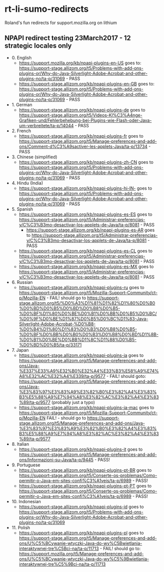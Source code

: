 # rt-li-sumo-redirects
Roland's fun redirects for support.mozilla.org on lithium
## NPAPI redirect testing 23March2017 - 12 strategic locales only

* 0\. English
    * https://support.mozilla.org/kb/npapi-plugins-en-US goes to:
https://support-stage.allizom.org/t5/Problems-with-add-ons-plugins-or/Why-do-Java-Silverlight-Adobe-Acrobat-and-other-plugins-no/ta-p/31069 - PASS
    * https://support-stage.allizom.org/kb/npapi-plugins-en-GB goes to:
https://support-stage.allizom.org/t5/Problems-with-add-ons-plugins-or/Why-do-Java-Silverlight-Adobe-Acrobat-and-other-plugins-no/ta-p/31069 - PASS
* 1\. German
  * https://support-stage.allizom.org/kb/npapi-plugins-de goes to
    https://support-stage.allizom.org/t5/Videos-Kl%C3%A4nge-Grafiken-und/Fehlerbehebung-bei-Plugins-wie-Flash-oder-Java-um-verbreitete/ta-p/14044 - PASS
* 2\. French
  * https://support-stage.allizom.org/kb/npapi-plugins-fr goes to
    https://support-stage.allizom.org/t5/Manage-preferences-and-add-ons/Comment-d%C3%A9sactiver-les-applets-Java/ta-p/13734 - PASS
* 3\. Chinese (simplified)
  * https://support-stage.allizom.org/kb/npapi-plugins-zh-CN goes to https://support-stage.allizom.org/t5/Problems-with-add-ons-plugins-or/Why-do-Java-Silverlight-Adobe-Acrobat-and-other-plugins-no/ta-p/31069 - PASS
* 4\. Hindu (India)
  * https://support-stage.allizom.org/kb/npapi-plugins-hi-IN- goes to https://support-stage.allizom.org/t5/Problems-with-add-ons-plugins-or/Why-do-Java-Silverlight-Adobe-Acrobat-and-other-plugins-no/ta-p/31069 - PASS
* 5\. Spanish
  * https://support-stage.allizom.org/kb/npapi-plugins-es-ES goes to https://support-stage.allizom.org/t5/Administrar-preferencias-y/C%C3%B3mo-desactivar-los-applets-de-Java/ta-p/8081 - PASS
    * https://support-stage.allizom.org/kb/npapi-plugins-es-AR goes to https://support-stage.allizom.org/t5/Administrar-preferencias-y/C%C3%B3mo-desactivar-los-applets-de-Java/ta-p/8081 - PASS
   * https://support-stage.allizom.org/kb/npapi-plugins-es-CL goes to https://support-stage.allizom.org/t5/Administrar-preferencias-y/C%C3%B3mo-desactivar-los-applets-de-Java/ta-p/8081 - PASS
   * https://support-stage.allizom.org/kb/npapi-plugins-es-MX goes to https://support-stage.allizom.org/t5/Administrar-preferencias-y/C%C3%B3mo-desactivar-los-applets-de-Java/ta-p/8081 - PASS
* 6\. Russian
  * https://support-stage.allizom.org/kb/npapi-plugins-ru goes to https://support-stage.allizom.org/t5/Mozilla-Support-Community/ct-p/Mozilla-EN - FAIL! should go to https://support-stage.allizom.org/t5/%D0%A3%D1%81%D1%82%D1%80%D0%B0%D0%BD%D0%B5%D0%BD%D0%B8%D0%B5-%D0%BF%D1%80%D0%BE%D0%B1%D0%BB%D0%B5%D0%BC/%D0%9F%D0%BE%D1%87%D0%B5%D0%BC%D1%83-Java-Silverlight-Adobe-Acrobat-%D0%B8-%D0%B4%D1%80%D1%83%D0%B3%D0%B8%D0%B5-%D0%BF%D0%BB%D0%B0%D0%B3%D0%B8%D0%BD%D1%8B-%D0%B1%D0%BE%D0%BB%D1%8C%D1%88%D0%B5-%D0%BD%D0%B5/ta-p/33171
* 7\. Japan
  * https://support-stage.allizom.org/kb/npapi-plugins-ja goes to https://support-stage.allizom.org/t5/Manage-preferences-and-add-ons/Java-%E337%E33%A9%E32%B0%E32%A4%E33%B3%E58%A9%E74%A8%E32%AC%E32%A4%E339/ta-p/9577 - FAIL! should goto:
  https://support-stage.allizom.org/t5/Manage-preferences-and-add-ons/Java-%E3%83%97%E3%83%A9%E3%82%B0%E3%82%A4%E3%83%B3%E5%88%A9%E7%94%A8%E3%82%AC%E3%82%A4%E3%83%89/ta-p/9577 (probably just a typo)
  * https://support-stage.allizom.org/kb/npapi-plugins-ja-mac goes to https://support-stage.allizom.org/t5/Mozilla-Support-Community/ct-p/Mozilla-EN FAIL! - should go to https://support-stage.allizom.org/t5/Manage-preferences-and-add-ons/Java-%E3%83%97%E3%83%A9%E3%82%B0%E3%82%A4%E3%83%B3%E5%88%A9%E7%94%A8%E3%82%AC%E3%82%A4%E3%83%89/ta-p/9577
* 8\. Italian
  * https://support-stage.allizom.org/kb/npapi-plugins-it goes to https://support-stage.allizom.org/t5/Manage-preferences-and-add-ons/Informazioni-su-Java/ta-p/9445 - PASS!
* 9\. Portuguese
  * https://support-stage.allizom.org/kb/npapi-plugins-pt-BR goes to https://support-stage.allizom.org/t5/Conserte-os-problemas/Como-permitir-o-Java-em-sites-confi%C3%A1veis/ta-p/6989 - PASS!
  * https://support-stage.allizom.org/kb/npapi-plugins-pt-PT goes to https://support-stage.allizom.org/t5/Conserte-os-problemas/Como-permitir-o-Java-em-sites-confi%C3%A1veis/ta-p/6989 - PASS!
* 10\. Indonesian
  * https://support-stage.allizom.org/kb/npapi-plugins-id goes to https://support-stage.allizom.org/t5/Problems-with-add-ons-plugins-or/Why-do-Java-Silverlight-Adobe-Acrobat-and-other-plugins-no/ta-p/31069
* 11\. Polish
  * https://support-stage.allizom.org/kb/npapi-plugins-pl goes to https://support-stage.allizom.org/t5/Manage-preferences-and-add-ons/U%C5%BCywanie-wtyczki-Java-do-wy%C5Bwietlania-interaktywnej-tre%C5Bci-na/ta-p/11713 - FAIL! should go to: https://support.mozilla.org/t5/Manage-preferences-and-add-ons/U%C5%BCywanie-wtyczki-Java-do-wy%C5%9Bwietlania-interaktywnej-tre%C5%9Bci-na/ta-p/11713

